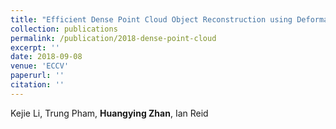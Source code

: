 ```yaml
---
title: "Efficient Dense Point Cloud Object Reconstruction using Deformation Vector Fields"
collection: publications
permalink: /publication/2018-dense-point-cloud
excerpt: ''
date: 2018-09-08
venue: 'ECCV'
paperurl: ''
citation: ''
---
```


Kejie Li, Trung Pham, **Huangying Zhan**, Ian Reid